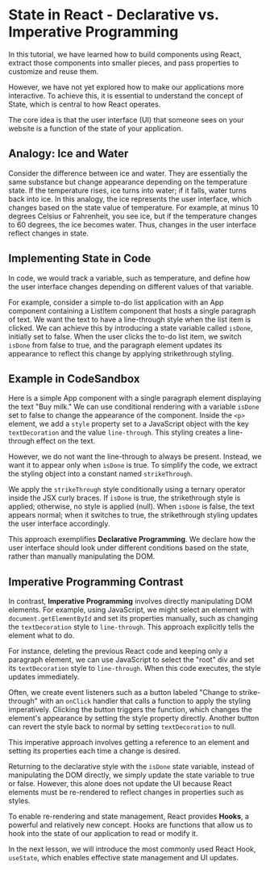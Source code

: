 # State in React - Declarative vs. Imperative Programming

In this tutorial, we have learned how to build components using React, extract those components into smaller pieces, and pass properties to customize and reuse them.

However, we have not yet explored how to make our applications more interactive. To achieve this, it is essential to understand the concept of State, which is central to how React operates.

The core idea is that the user interface (UI) that someone sees on your website is a function of the state of your application.

## Analogy: Ice and Water

Consider the difference between ice and water. They are essentially the same substance but change appearance depending on the temperature state. If the temperature rises, ice turns into water; if it falls, water turns back into ice. In this analogy, the ice represents the user interface, which changes based on the state value of temperature. For example, at minus 10 degrees Celsius or Fahrenheit, you see ice, but if the temperature changes to 60 degrees, the ice becomes water. Thus, changes in the user interface reflect changes in state.

## Implementing State in Code

In code, we would track a variable, such as temperature, and define how the user interface changes depending on different values of that variable.

For example, consider a simple to-do list application with an App component containing a ListItem component that hosts a single paragraph of text. We want the text to have a line-through style when the list item is clicked. We can achieve this by introducing a state variable called `isDone`, initially set to false. When the user clicks the to-do list item, we switch `isDone` from false to true, and the paragraph element updates its appearance to reflect this change by applying strikethrough styling.

## Example in CodeSandbox

Here is a simple App component with a single paragraph element displaying the text "Buy milk." We can use conditional rendering with a variable `isDone` set to false to change the appearance of the component. Inside the `<p>` element, we add a `style` property set to a JavaScript object with the key `textDecoration` and the value `line-through`. This styling creates a line-through effect on the text.

However, we do not want the line-through to always be present. Instead, we want it to appear only when `isDone` is true. To simplify the code, we extract the styling object into a constant named `strikeThrough`.

We apply the `strikeThrough` style conditionally using a ternary operator inside the JSX curly braces. If `isDone` is true, the strikethrough style is applied; otherwise, no style is applied (null). When `isDone` is false, the text appears normal; when it switches to true, the strikethrough styling updates the user interface accordingly.

This approach exemplifies **Declarative Programming**. We declare how the user interface should look under different conditions based on the state, rather than manually manipulating the DOM.

## Imperative Programming Contrast

In contrast, **Imperative Programming** involves directly manipulating DOM elements. For example, using JavaScript, we might select an element with `document.getElementById` and set its properties manually, such as changing the `textDecoration` style to `line-through`. This approach explicitly tells the element what to do.

For instance, deleting the previous React code and keeping only a paragraph element, we can use JavaScript to select the "root" div and set its `textDecoration` style to `line-through`. When this code executes, the style updates immediately.

Often, we create event listeners such as a button labeled "Change to strike-through" with an `onClick` handler that calls a function to apply the styling imperatively. Clicking the button triggers the function, which changes the element's appearance by setting the style property directly. Another button can revert the style back to normal by setting `textDecoration` to null.

This imperative approach involves getting a reference to an element and setting its properties each time a change is desired.

Returning to the declarative style with the `isDone` state variable, instead of manipulating the DOM directly, we simply update the state variable to true or false. However, this alone does not update the UI because React elements must be re-rendered to reflect changes in properties such as styles.

To enable re-rendering and state management, React provides **Hooks**, a powerful and relatively new concept. Hooks are functions that allow us to hook into the state of our application to read or modify it.

In the next lesson, we will introduce the most commonly used React Hook, `useState`, which enables effective state management and UI updates.

